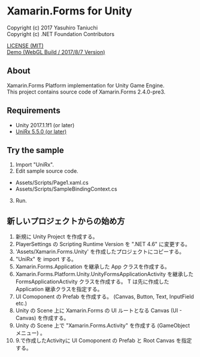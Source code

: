 Xamarin.Forms for Unity
=====

Copyright (c) 2017 Yasuhiro Taniuchi  
Copyright (c) .NET Foundation Contributors

[LICENSE (MIT)](LICENSE)  
[Demo (WebGL Build / 2017/8/7 Version)](https://aosoft.github.io/XFUnitySample/170908/)

## About

Xamarin.Forms Platform implementation for Unity Game Engine.  
This project contains source code of Xamarin.Forms 2.4.0-pre3.

## Requirements

* Unity 2017.1.1f1 (or later)
* [UniRx 5.5.0 (or later)](https://www.assetstore.unity3d.com/#!/content/17276)

## Try the sample

1. Import "UniRx".
2. Edit sample source code.
  * Assets/Scripts/Page1.xaml.cs
  * Assets/Scripts/SampleBindingContext.cs
3. Run.

## 新しいプロジェクトからの始め方

1. 新規に Unity Project を作成する。
2. PlayerSettings の Scripting Runtime Version を ".NET 4.6" に変更する。
3. 'Assets/Xamarin.Forms.Unity' を作成したプロジェクトにコピーする。
4. "UniRx" を import する。
5. Xamarin.Forms.Application を継承した App クラスを作成する。
6. Xamarin.Forms.Platform.Unity.UnityFormsApplicationActivity<T> を継承した FormsApplicationActivity クラスを作成する。 T は先に作成した Application 継承クラスを指定する。
7. UI Comoponent の Prefab を作成する。 (Canvas, Button, Text, InputField etc.)
8. Unity の Scene 上に Xamarin.Forms の UI ルートとなる Canvas (UI - Canvas) を作成する。
9. Unity の Scene 上で "Xamarin.Forms.Activity" を作成する (GameObject メニュー) 。
10. 9.で作成したActivityに UI Comoponent の Prefab と Root Canvas を指定する。
